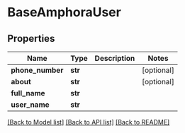 # BaseAmphoraUser

## Properties
Name | Type | Description | Notes
------------ | ------------- | ------------- | -------------
**phone_number** | **str** |  | [optional] 
**about** | **str** |  | [optional] 
**full_name** | **str** |  | 
**user_name** | **str** |  | 

[[Back to Model list]](../README.md#documentation-for-models) [[Back to API list]](../README.md#documentation-for-api-endpoints) [[Back to README]](../README.md)


